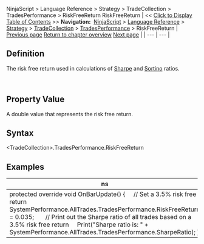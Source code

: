 ﻿
NinjaScript \> Language Reference \> Strategy \> TradeCollection \> TradesPerformance \> RiskFreeReturn
RiskFreeReturn
| \<\< [Click to Display Table of Contents](riskfreereturn.md) \>\> **Navigation:**     [NinjaScript](ninjascript-1.md) \> [Language Reference](language_reference_wip-1.md) \> [Strategy](strategy-1.md) \> [TradeCollection](tradecollection-1.md) \> [TradesPerformance](tradesperformance-1.md) \> RiskFreeReturn | [Previous page](rsquared-1.md) [Return to chapter overview](tradesperformance-1.md) [Next page](sharperatio-1.md) |
| --- | --- |
## Definition
The risk free return used in calculations of [Sharpe](sharperatio-1.md) and [Sortino](sortinoratio-1.md) ratios.  

 
## Property Value
A double value that represents the risk free return.
 
## Syntax
\<TradeCollection\>.TradesPerformance.RiskFreeReturn

## Examples
| ns |
| --- |
| protected override void OnBarUpdate() {      // Set a 3\.5% risk free return      SystemPerformance.AllTrades.TradesPerformance.RiskFreeReturn \= 0\.035;        // Print out the Sharpe ratio of all trades based on a 3\.5% risk free return      Print("Sharpe ratio is: " \+ SystemPerformance.AllTrades.TradesPerformance.SharpeRatio); } |

 
